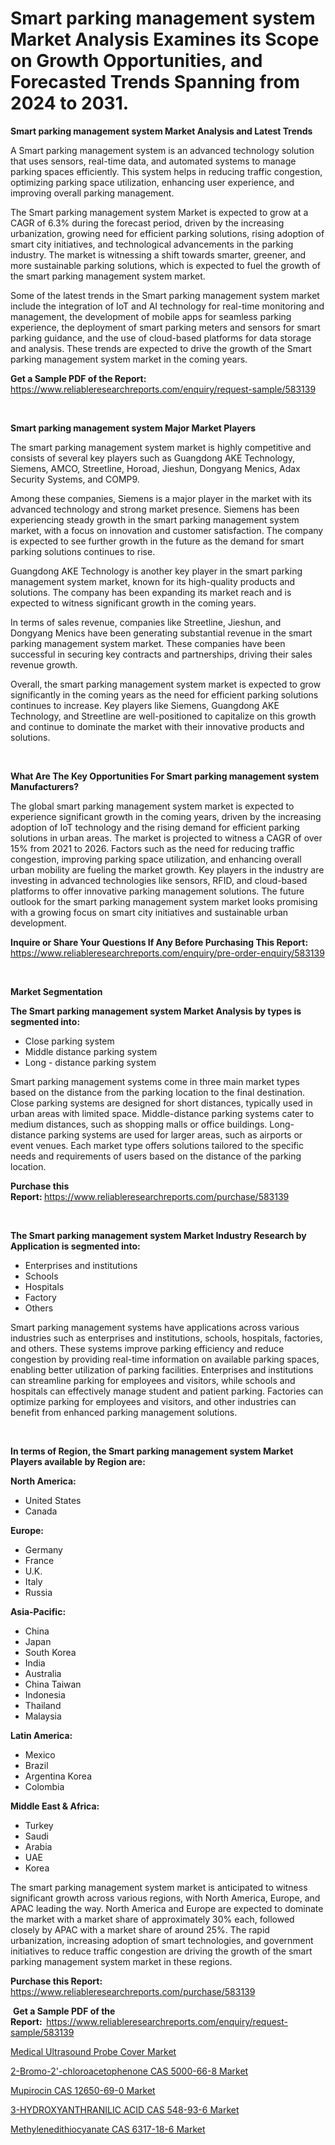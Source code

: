 <p><h1>Smart parking management system Market Analysis Examines its Scope on Growth Opportunities, and Forecasted Trends Spanning from 2024 to 2031.</h1></p><p><strong>Smart parking management system Market Analysis and Latest Trends</strong></p>
<p><p>A Smart parking management system is an advanced technology solution that uses sensors, real-time data, and automated systems to manage parking spaces efficiently. This system helps in reducing traffic congestion, optimizing parking space utilization, enhancing user experience, and improving overall parking management.</p><p>The Smart parking management system Market is expected to grow at a CAGR of 6.3% during the forecast period, driven by the increasing urbanization, growing need for efficient parking solutions, rising adoption of smart city initiatives, and technological advancements in the parking industry. The market is witnessing a shift towards smarter, greener, and more sustainable parking solutions, which is expected to fuel the growth of the smart parking management system market.</p><p>Some of the latest trends in the Smart parking management system market include the integration of IoT and AI technology for real-time monitoring and management, the development of mobile apps for seamless parking experience, the deployment of smart parking meters and sensors for smart parking guidance, and the use of cloud-based platforms for data storage and analysis. These trends are expected to drive the growth of the Smart parking management system market in the coming years.</p></p>
<p><strong>Get a Sample PDF of the Report:&nbsp;</strong> <a href="https://www.reliableresearchreports.com/enquiry/request-sample/583139">https://www.reliableresearchreports.com/enquiry/request-sample/583139</a></p>
<p>&nbsp;</p>
<p><strong>Smart parking management system Major Market Players</strong></p>
<p><p>The smart parking management system market is highly competitive and consists of several key players such as Guangdong AKE Technology, Siemens, AMCO, Streetline, Horoad, Jieshun, Dongyang Menics, Adax Security Systems, and COMP9. </p><p>Among these companies, Siemens is a major player in the market with its advanced technology and strong market presence. Siemens has been experiencing steady growth in the smart parking management system market, with a focus on innovation and customer satisfaction. The company is expected to see further growth in the future as the demand for smart parking solutions continues to rise.</p><p>Guangdong AKE Technology is another key player in the smart parking management system market, known for its high-quality products and solutions. The company has been expanding its market reach and is expected to witness significant growth in the coming years.</p><p>In terms of sales revenue, companies like Streetline, Jieshun, and Dongyang Menics have been generating substantial revenue in the smart parking management system market. These companies have been successful in securing key contracts and partnerships, driving their sales revenue growth.</p><p>Overall, the smart parking management system market is expected to grow significantly in the coming years as the need for efficient parking solutions continues to increase. Key players like Siemens, Guangdong AKE Technology, and Streetline are well-positioned to capitalize on this growth and continue to dominate the market with their innovative products and solutions.</p></p>
<p>&nbsp;</p>
<p><strong>What Are The Key Opportunities For Smart parking management system Manufacturers?</strong></p>
<p><p>The global smart parking management system market is expected to experience significant growth in the coming years, driven by the increasing adoption of IoT technology and the rising demand for efficient parking solutions in urban areas. The market is projected to witness a CAGR of over 15% from 2021 to 2026. Factors such as the need for reducing traffic congestion, improving parking space utilization, and enhancing overall urban mobility are fueling the market growth. Key players in the industry are investing in advanced technologies like sensors, RFID, and cloud-based platforms to offer innovative parking management solutions. The future outlook for the smart parking management system market looks promising with a growing focus on smart city initiatives and sustainable urban development.</p></p>
<p><strong>Inquire or Share Your Questions If Any Before Purchasing This Report:</strong> <a href="https://www.reliableresearchreports.com/enquiry/pre-order-enquiry/583139">https://www.reliableresearchreports.com/enquiry/pre-order-enquiry/583139</a></p>
<p>&nbsp;</p>
<p><strong>Market Segmentation</strong></p>
<p><strong>The Smart parking management system Market Analysis by types is segmented into:</strong></p>
<p><ul><li>Close parking system</li><li>Middle distance parking system</li><li>Long - distance parking system</li></ul></p>
<p><p>Smart parking management systems come in three main market types based on the distance from the parking location to the final destination. Close parking systems are designed for short distances, typically used in urban areas with limited space. Middle-distance parking systems cater to medium distances, such as shopping malls or office buildings. Long-distance parking systems are used for larger areas, such as airports or event venues. Each market type offers solutions tailored to the specific needs and requirements of users based on the distance of the parking location.</p></p>
<p><strong>Purchase this Report:&nbsp;</strong><a href="https://www.reliableresearchreports.com/purchase/583139">https://www.reliableresearchreports.com/purchase/583139</a></p>
<p>&nbsp;</p>
<p><strong>The Smart parking management system Market Industry Research by Application is segmented into:</strong></p>
<p><ul><li>Enterprises and institutions</li><li>Schools</li><li>Hospitals</li><li>Factory</li><li>Others</li></ul></p>
<p><p>Smart parking management systems have applications across various industries such as enterprises and institutions, schools, hospitals, factories, and others. These systems improve parking efficiency and reduce congestion by providing real-time information on available parking spaces, enabling better utilization of parking facilities. Enterprises and institutions can streamline parking for employees and visitors, while schools and hospitals can effectively manage student and patient parking. Factories can optimize parking for employees and visitors, and other industries can benefit from enhanced parking management solutions.</p></p>
<p>&nbsp;</p>
<p><strong>In terms of Region, the Smart parking management system Market Players available by Region are:</strong></p>
<p>
    <p> <strong> North America: </strong>
        <ul>
            <li>United States</li>
            <li>Canada</li>
        </ul>
        </p> 
    <p> <strong> Europe: </strong>
        <ul>
            <li>Germany</li>
            <li>France</li>
            <li>U.K.</li>
            <li>Italy</li>
            <li>Russia</li>
        </ul>
        </p> 
    <p> <strong> Asia-Pacific: </strong>
        <ul>
            <li>China</li>
            <li>Japan</li>
            <li>South Korea</li>
            <li>India</li>
            <li>Australia</li>
            <li>China Taiwan</li>
            <li>Indonesia</li>
            <li>Thailand</li>
            <li>Malaysia</li>
        </ul>
        </p> 
    <p> <strong> Latin America: </strong>
        <ul>
            <li>Mexico</li>
            <li>Brazil</li>
            <li>Argentina Korea</li>
            <li>Colombia</li>
        </ul>
        </p> 
    <p> <strong> Middle East & Africa: </strong>
        <ul>
            <li>Turkey</li>
            <li>Saudi</li>
            <li>Arabia</li>
            <li>UAE</li>
            <li>Korea</li>
        </ul>
    </p>
    </p>
<p><p>The smart parking management system market is anticipated to witness significant growth across various regions, with North America, Europe, and APAC leading the way. North America and Europe are expected to dominate the market with a market share of approximately 30% each, followed closely by APAC with a market share of around 25%. The rapid urbanization, increasing adoption of smart technologies, and government initiatives to reduce traffic congestion are driving the growth of the smart parking management system market in these regions.</p></p>
<p><strong>Purchase this Report: </strong><a href="https://www.reliableresearchreports.com/purchase/583139">https://www.reliableresearchreports.com/purchase/583139</a></p>
<p>&nbsp;<strong>Get a Sample PDF of the Report:&nbsp;&nbsp;</strong><a href="https://www.reliableresearchreports.com/enquiry/request-sample/583139">https://www.reliableresearchreports.com/enquiry/request-sample/583139</a></p>
<p><strong></strong></p>
<p><p><a href="https://github.com/globismark/Market-Research-Report-List-1/blob/main/medical-ultrasound-probe-cover-market.md">Medical Ultrasound Probe Cover Market</a></p><p><a href="https://github.com/nancykennedykellievqfqt2/Market-Research-Report-List-1/blob/main/2-bromo-2-chloroacetophenone-cas-5000-66-8-market.md">2-Bromo-2'-chloroacetophenone CAS 5000-66-8 Market</a></p><p><a href="https://github.com/seekum/Market-Research-Report-List-1/blob/main/mupirocin-cas-12650-69-0-market.md">Mupirocin CAS 12650-69-0 Market</a></p><p><a href="https://github.com/bobicer/Market-Research-Report-List-1/blob/main/3-hydroxyanthranilic-acid-cas-548-93-6-market.md">3-HYDROXYANTHRANILIC ACID CAS 548-93-6 Market</a></p><p><a href="https://github.com/timeliteaut/Market-Research-Report-List-1/blob/main/methylenedithiocyanate-cas-6317-18-6-market.md">Methylenedithiocyanate CAS 6317-18-6 Market</a></p></p>